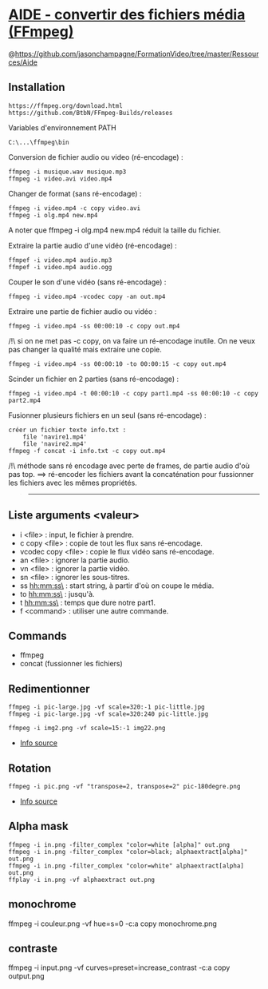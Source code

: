 # [AIDE - convertir des fichiers média (FFmpeg)](https://www.youtube.com/watch?v=gIZzxPgilCA)
@https://github.com/jasonchampagne/FormationVideo/tree/master/Ressources/Aide

## Installation

	https://ffmpeg.org/download.html
	https://github.com/BtbN/FFmpeg-Builds/releases

Variables d'environnement PATH

	C:\...\ffmpeg\bin

Conversion de fichier audio ou video (ré-encodage) :

	ffmpeg -i musique.wav musique.mp3
	ffmpeg -i video.avi video.mp4

Changer de format (sans ré-encodage) :

	ffmpeg -i video.mp4 -c copy video.avi
	ffmpeg -i olg.mp4 new.mp4

A noter que ffmpeg -i olg.mp4 new.mp4 réduit la taille du fichier.

Extraire la partie audio d'une vidéo (ré-encodage) :

	ffmpef -i video.mp4 audio.mp3
	ffmpef -i video.mp4 audio.ogg

Couper le son d'une vidéo (sans ré-encodage) :

	ffmpeg -i video.mp4 -vcodec copy -an out.mp4

Extraire une partie de fichier audio ou vidéo :

	ffmpeg -i video.mp4 -ss 00:00:10 -c copy out.mp4 

/!\ si on ne met pas -c copy, on va faire un ré-encodage inutile. On ne veux pas changer la qualité mais extraire une copie.

	ffmpeg -i video.mp4 -ss 00:00:10 -to 00:00:15 -c copy out.mp4 

Scinder un fichier en 2 parties (sans ré-encodage) :

	ffmpeg -i video.mp4 -t 00:00:10 -c copy part1.mp4 -ss 00:00:10 -c copy part2.mp4

Fusionner plusieurs fichiers en un seul (sans ré-encodage) :

	créer un fichier texte info.txt :
		file 'navire1.mp4'
		file 'navire2.mp4' 
	ffmpeg -f concat -i info.txt -c copy out.mp4 

/!\ méthode sans ré encodage avec perte de frames, de partie audio d'où pas top. ==> ré-encoder les fichiers avant la concaténation pour fussionner les fichiers avec les mêmes propriétés.

>-----------------------------------------------

## Liste arguments \<valeur\>

* i <file\> : input, le fichier à prendre.
* c copy <file\> : copie de tout les flux sans ré-encodage.
* vcodec copy <file\> : copie le flux vidéo sans ré-encodage.
* an <file\> : ignorer la partie audio.
* vn <file\> : ignorer la partie vidéo.
* sn <file\> : ignorer les sous-titres.
* ss <hh:mm:ss\> : start string, à partir d'où on coupe le média.
* to <hh:mm:ss\> : jusqu'à.
* t <hh:mm:ss\> : temps que dure notre part1.
* f <command\> : utiliser une autre commande.

## Commands
* ffmpeg
* concat (fussionner les fichiers)

## Redimentionner

	ffmpeg -i pic-large.jpg -vf scale=320:-1 pic-little.jpg
	ffmpeg -i pic-large.jpg -vf scale=320:240 pic-little.jpg
	
	ffmpeg -i img2.png -vf scale=15:-1 img22.png

+ [Info source](https://trac.ffmpeg.org/wiki/Scaling)

## Rotation

	ffmpeg -i pic.png -vf "transpose=2, transpose=2" pic-180degre.png

+ [Info source](https://stackoverflow.com/questions/3937387/rotating-videos-with-ffmpeg#:~:text=To%20rotate%20the%20picture%20clockwise%20you%20can%20use,out.mp4%20for%20counter-clockwise%20the%20angle%20must%20be%20negative)

## Alpha mask

	ffmpeg -i in.png -filter_complex "color=white [alpha]" out.png  
	ffmpeg -i in.png -filter_complex "color=black; alphaextract[alpha]" out.png  
	ffmpeg -i in.png -filter_complex "color=white" alphaextract[alpha] out.png  
	ffplay -i in.png -vf alphaextract out.png  

## monochrome

ffmpeg -i couleur.png -vf hue=s=0 -c:a copy monochrome.png

## contraste

ffmpeg -i input.png -vf curves=preset=increase_contrast -c:a copy output.png